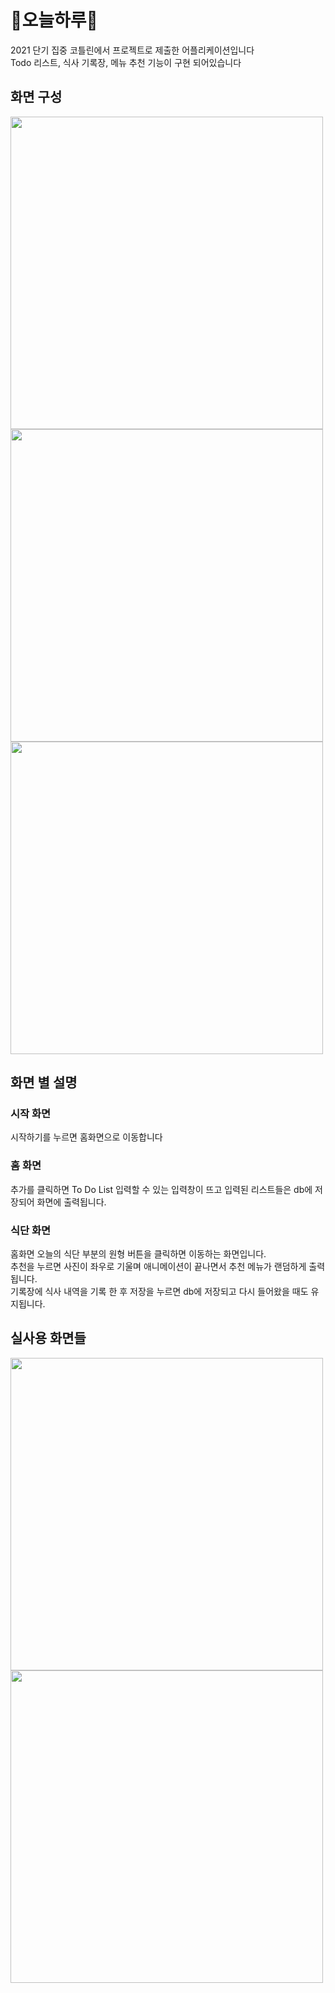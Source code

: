 # 💚오늘하루💚
2021 단기 집중 코틀린에서 프로젝트로 제출한 어플리케이션입니다\
Todo 리스트, 식사 기록장, 메뉴 추천 기능이 구현 되어있습니다

## 화면 구성
<img src="https://user-images.githubusercontent.com/68915238/153277215-a76acf35-baf9-44c4-b9cb-5d584c49d9d1.png" height="500"/> <img src="https://user-images.githubusercontent.com/68915238/153277395-3f762df2-b5b6-4d13-bd46-7206d9a62f56.png" height="500"/> <img src="https://user-images.githubusercontent.com/68915238/153277669-64868767-c8a0-4a95-ba09-78b318fe6049.png" height="500"/>

## 화면 별 설명
### 시작 화면
시작하기를 누르면 홈화면으로 이동합니다

### 홈 화면
추가를 클릭하면 To Do List 입력할 수 있는 입력창이 뜨고 입력된 리스트들은 db에 저장되어 화면에 출력됩니다.

### 식단 화면
홈화면 오늘의 식단 부분의 원형 버튼을 클릭하면 이동하는 화면입니다.\
추천을 누르면 사진이 좌우로 기울며 애니메이션이 끝나면서 추천 메뉴가 랜덤하게 출력됩니다.\
기록장에 식사 내역을 기록 한 후 저장을 누르면 db에 저장되고 다시 들어왔을 때도 유지됩니다.

## 실사용 화면들
<img src="https://user-images.githubusercontent.com/68915238/153279842-d801ddb9-cede-4241-926e-4c14220a5266.png" height="500"> <img src ="https://user-images.githubusercontent.com/68915238/153279849-b4db75a3-11ac-4ccb-810e-9721b972634b.png" height="500"/>
